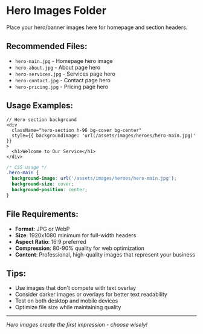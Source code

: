 # Hero Images Folder

Place your hero/banner images here for homepage and section headers.

## Recommended Files:

- `hero-main.jpg` - Homepage hero image
- `hero-about.jpg` - About page hero
- `hero-services.jpg` - Services page hero
- `hero-contact.jpg` - Contact page hero
- `hero-pricing.jpg` - Pricing page hero

## Usage Examples:

```tsx
// Hero section background
<div 
  className="hero-section h-96 bg-cover bg-center"
  style={{ backgroundImage: 'url(/assets/images/heroes/hero-main.jpg)' }}
>
  <h1>Welcome to Our Service</h1>
</div>
```

```css
/* CSS usage */
.hero-main {
  background-image: url('/assets/images/heroes/hero-main.jpg');
  background-size: cover;
  background-position: center;
}
```

## File Requirements:

- **Format**: JPG or WebP
- **Size**: 1920x1080 minimum for full-width headers
- **Aspect Ratio**: 16:9 preferred
- **Compression**: 80-90% quality for web optimization
- **Content**: Professional, high-quality images that represent your business

## Tips:

- Use images that don't compete with text overlay
- Consider darker images or overlays for better text readability
- Test on both desktop and mobile devices
- Optimize file size while maintaining quality

---

*Hero images create the first impression - choose wisely!*